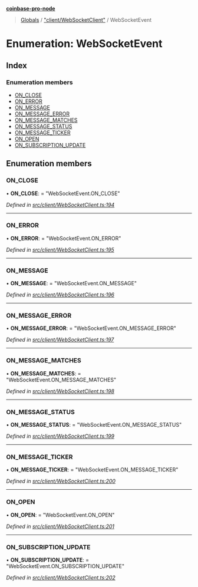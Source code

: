 **[coinbase-pro-node](../README.md)**

> [Globals](../globals.md) / ["client/WebSocketClient"](../modules/_client_websocketclient_.md) / WebSocketEvent

# Enumeration: WebSocketEvent

## Index

### Enumeration members

- [ON_CLOSE](_client_websocketclient_.websocketevent.md#on_close)
- [ON_ERROR](_client_websocketclient_.websocketevent.md#on_error)
- [ON_MESSAGE](_client_websocketclient_.websocketevent.md#on_message)
- [ON_MESSAGE_ERROR](_client_websocketclient_.websocketevent.md#on_message_error)
- [ON_MESSAGE_MATCHES](_client_websocketclient_.websocketevent.md#on_message_matches)
- [ON_MESSAGE_STATUS](_client_websocketclient_.websocketevent.md#on_message_status)
- [ON_MESSAGE_TICKER](_client_websocketclient_.websocketevent.md#on_message_ticker)
- [ON_OPEN](_client_websocketclient_.websocketevent.md#on_open)
- [ON_SUBSCRIPTION_UPDATE](_client_websocketclient_.websocketevent.md#on_subscription_update)

## Enumeration members

### ON_CLOSE

• **ON_CLOSE**: = "WebSocketEvent.ON_CLOSE"

_Defined in [src/client/WebSocketClient.ts:194](https://github.com/bennyn/coinbase-pro-node/blob/7eff64a/src/client/WebSocketClient.ts#L194)_

---

### ON_ERROR

• **ON_ERROR**: = "WebSocketEvent.ON_ERROR"

_Defined in [src/client/WebSocketClient.ts:195](https://github.com/bennyn/coinbase-pro-node/blob/7eff64a/src/client/WebSocketClient.ts#L195)_

---

### ON_MESSAGE

• **ON_MESSAGE**: = "WebSocketEvent.ON_MESSAGE"

_Defined in [src/client/WebSocketClient.ts:196](https://github.com/bennyn/coinbase-pro-node/blob/7eff64a/src/client/WebSocketClient.ts#L196)_

---

### ON_MESSAGE_ERROR

• **ON_MESSAGE_ERROR**: = "WebSocketEvent.ON_MESSAGE_ERROR"

_Defined in [src/client/WebSocketClient.ts:197](https://github.com/bennyn/coinbase-pro-node/blob/7eff64a/src/client/WebSocketClient.ts#L197)_

---

### ON_MESSAGE_MATCHES

• **ON_MESSAGE_MATCHES**: = "WebSocketEvent.ON_MESSAGE_MATCHES"

_Defined in [src/client/WebSocketClient.ts:198](https://github.com/bennyn/coinbase-pro-node/blob/7eff64a/src/client/WebSocketClient.ts#L198)_

---

### ON_MESSAGE_STATUS

• **ON_MESSAGE_STATUS**: = "WebSocketEvent.ON_MESSAGE_STATUS"

_Defined in [src/client/WebSocketClient.ts:199](https://github.com/bennyn/coinbase-pro-node/blob/7eff64a/src/client/WebSocketClient.ts#L199)_

---

### ON_MESSAGE_TICKER

• **ON_MESSAGE_TICKER**: = "WebSocketEvent.ON_MESSAGE_TICKER"

_Defined in [src/client/WebSocketClient.ts:200](https://github.com/bennyn/coinbase-pro-node/blob/7eff64a/src/client/WebSocketClient.ts#L200)_

---

### ON_OPEN

• **ON_OPEN**: = "WebSocketEvent.ON_OPEN"

_Defined in [src/client/WebSocketClient.ts:201](https://github.com/bennyn/coinbase-pro-node/blob/7eff64a/src/client/WebSocketClient.ts#L201)_

---

### ON_SUBSCRIPTION_UPDATE

• **ON_SUBSCRIPTION_UPDATE**: = "WebSocketEvent.ON_SUBSCRIPTION_UPDATE"

_Defined in [src/client/WebSocketClient.ts:202](https://github.com/bennyn/coinbase-pro-node/blob/7eff64a/src/client/WebSocketClient.ts#L202)_
